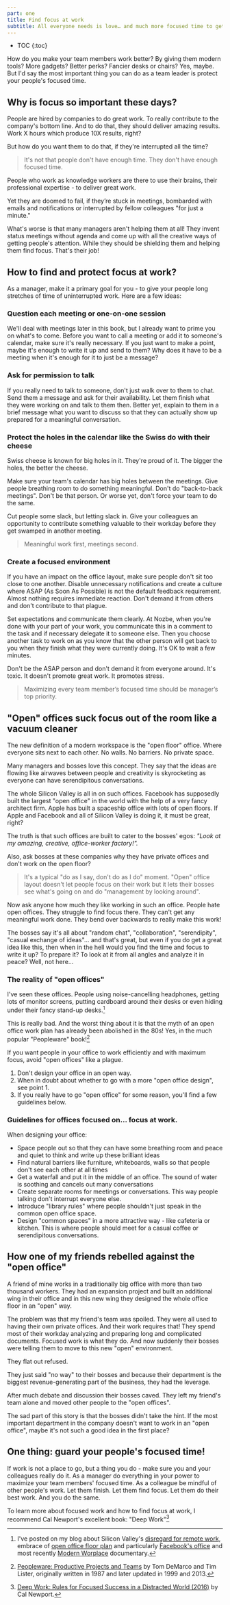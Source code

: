 ```yaml
---
part: one
title: Find focus at work
subtitle: All everyone needs is love… and much more focused time to get stuff done.
---
```


* TOC
{:toc}

How do you make your team members work better? By giving them modern tools? More gadgets? Better perks? Fancier desks or chairs? Yes, maybe. But I'd say the most important thing you can do as a team leader is protect your people's focused time.

## Why is focus so important these days?

People are hired by companies to do great work. To really contribute to the company's bottom line. And to do that, they should deliver amazing results. Work X hours which produce 10X results, right?

But how do you want them to do that, if they're interrupted all the time?

> It's not that people don't have enough time. They don't have enough focused time.

People who work as knowledge workers are there to use their brains, their professional expertise - to deliver great work.

Yet they are doomed to fail, if they’re stuck in meetings, bombarded with emails and notifications or interrupted by fellow colleagues "for just a minute."

What's worse is that many managers aren't helping them at all! They invent status meetings without agenda and come up with all the creative ways of getting people's attention. While they should be shielding them and helping them find focus. That's their job!

## How to find and protect focus at work?

As a manager, make it a primary goal for you - to give your people long stretches of time of uninterrupted work. Here are a few ideas:

### Question each meeting or one-on-one session

We'll deal with meetings later in this book, but I already want to prime you on what's to come. Before you want to call a meeting or add it to someone's calendar, make sure it's really necessary. If you just want to make a point, maybe it's enough to write it up and send to them? Why does it have to be a meeting when it's enough for it to just be a message?

### Ask for permission to talk

If you really need to talk to someone, don't just walk over to them to chat. Send them a message and ask for their availability. Let them finish what they were working on and talk to them then. Better yet, explain to them in a brief message what you want to discuss so that they can actually show up prepared for a meaningful conversation.

### Protect the holes in the calendar like the Swiss do with their cheese

Swiss cheese is known for big holes in it. They're proud of it. The bigger the holes, the better the cheese.

Make sure your team's calendar has big holes between the meetings. Give people breathing room to do something meaningful. Don't do "back-to-back meetings". Don't be that person. Or worse yet, don't force your team to do the same.

Cut people some slack, but letting slack in. Give your colleagues an opportunity to contribute something valuable to their workday before they get swamped in another meeting.

> Meaningful work first, meetings second.

### Create a focused environment

If you have an impact on the office layout, make sure people don't sit too close to one another. Disable unnecessary notifications and create a culture where ASAP (As Soon As Possible) is not the default feedback requirement. Almost nothing requires immediate reaction. Don't demand it from others and don't contribute to that plague.

Set expectations and communicate them clearly. At Nozbe, when you're done with your part of your work, you communicate this in a comment to the task and if necessary delegate it to someone else. Then you choose another task to work on as you know that the other person will get back to you when they finish what they were currently doing. It's OK to wait a few minutes.

Don't be the ASAP person and don't demand it from everyone around. It's toxic. It doesn't promote great work. It promotes stress.

> Maximizing every team member’s focused time should be manager’s top priority.

## "Open" offices suck focus out of the room like a vacuum cleaner

The new definition of a modern workspace is the "open floor" office. Where everyone sits next to each other. No walls. No barriers. No private space.

Many managers and bosses love this concept. They say that the ideas are flowing like airwaves between people and creativity is skyrocketing as everyone can have serendipitous conversations.

The whole Silicon Valley is all in on such offices. Facebook has supposedly built the largest "open office" in the world with the help of a very fancy architect firm. Apple has built a spaceship office with lots of open floors. If Apple and Facebook and all of Silicon Valley is doing it, it must be great, right?

The truth is that such offices are built to cater to the bosses' egos: *"Look at my amazing, creative, office-worker factory!".*

Also, ask bosses at these companies why they have private offices and don't work on the open floor?

> It's a typical "do as I say, don't do as I do" moment. "Open" office layout doesn't let people focus on their work but it lets their bosses see what's going on and do "management by looking around".

Now ask anyone how much they like working in such an office. People hate open offices. They struggle to find focus there. They can't get any meaningful work done. They bend over backwards to really make this work!

The bosses say it's all about "random chat", "collaboration", "serendipity", "casual exchange of ideas"… and that's great, but even if you do get a great idea like this, then when in the hell would you find the time and focus to write it up? To prepare it? To look at it from all angles and analyze it in peace? Well, not here…

### The reality of "open offices"

I've seen these offices. People using noise-cancelling headphones, getting lots of monitor screens, putting cardboard around their desks or even hiding under their fancy stand-up desks.[^1]

This is really bad. And the worst thing about it is that the myth of an open office work plan has already been abolished in the 80s! Yes, in the much popular "Peopleware" book![^2]

If you want people in your office to work efficiently and with maximum focus, avoid "open offices" like a plague.

1. Don't design your office in an open way.
2. When in doubt about whether to go with a more "open office design", see point 1.
3. If you really have to go "open office" for some reason, you'll find a few guidelines below.

### Guidelines for offices focused on… focus at work.

When designing your office:

- Space people out so that they can have some breathing room and peace and quiet to think and write up these brilliant ideas
- Find natural barriers like furniture, whiteboards, walls so that people don't see each other at all times
- Get a waterfall and put it in the middle of an office. The sound of water is soothing and cancels out many conversations
- Create separate rooms for meetings or conversations. This way people talking don't interrupt everyone else.
- Introduce "library rules" where people shouldn't just speak in the common open office space.
- Design "common spaces" in a more attractive way - like cafeteria or kitchen. This is where people should meet for a casual coffee or serendipitous conversations.

## How one of my friends rebelled against the "open office"

A friend of mine works in a traditionally big office with more than two thousand workers. They had an expansion project and built an additional wing in their office and in this new wing they designed the whole office floor in an "open" way.

The problem was that my friend's team was spoiled. They were all used to having their own private offices. And their work requires that! They spend most of their workday analyzing and preparing long and complicated documents. Focused work is what they do. And now suddenly their bosses were telling them to move to this new "open" environment.

They flat out refused.

They just said "no way" to their bosses and because their department is the biggest revenue-generating part of the business, they had the leverage.

After much debate and discussion their bosses caved. They left my friend's team alone and moved other people to the "open offices".

The sad part of this story is that the bosses didn't take the hint. If the most important department in the company doesn't want to work in an "open office", maybe it's not such a good idea in the first place?

## One thing: guard your people's focused time!

If work is not a place to go, but a thing you do - make sure you and your colleagues really do it. As a manager do everything in your power to maximize your team members' focused time. As a colleague be mindful of other people's work. Let them finish. Let them find focus. Let them do their best work. And you do the same.

To learn more about focused work and how to find focus at work, I recommend Cal Newport's excellent book: "Deep Work"[^3]

[^1]: I've posted on my blog about Silicon Valley's [disregard for remote work](https://sliwinski.com/sv-remote/), embrace of [open office floor plan](https://sliwinski.com/3-productivity-tips-and-tricks-for-open-space/) and particularly [Facebook's office](https://sliwinski.com/openoffice/) and most recently [Modern Worplace](https://sliwinski.com/workplace/) documentary.
[^2]: [Peopleware: Productive Projects and Teams](https://en.wikipedia.org/wiki/Peopleware:_Productive_Projects_and_Teams) by Tom DeMarco and Tim Lister, originally written in 1987 and later updated in 1999 and 2013.
[^3]: [Deep Work: Rules for Focused Success in a Distracted World (2016)](https://www.calnewport.com/books/deep-work/) by Cal Newport.
